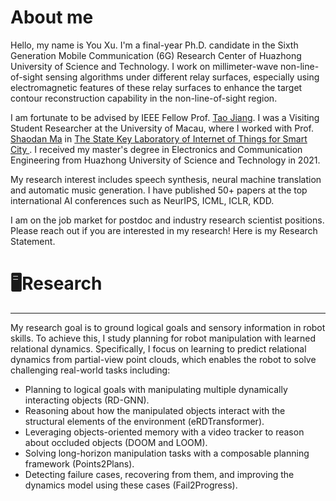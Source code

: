 # About me
Hello, my name is You Xu. I'm a final-year Ph.D. candidate in the Sixth Generation Mobile Communication (6G) Research Center of Huazhong University of Science and Technology. I work on millimeter-wave non-line-of-sight sensing algorithms under different relay surfaces, especially using electromagnetic features of these relay surfaces to enhance the target contour reconstruction capability in the non-line-of-sight region.

I am fortunate to be advised by IEEE Fellow Prof. [Tao Jiang](http://sinc-lab.cse.hust.edu.cn/info/1014/1024.htm). I was a Visiting Student Researcher at the University of Macau, where I worked with Prof. [Shaodan Ma](https://www.fst.um.edu.mo/personal/shaodanma/) in [The State Key Laboratory of Internet of Things for Smart City ](https://skliotsc.um.edu.mo/). I received my master's degree in Electronics and Communication Engineering from Huazhong University of Science and Technology in 2021. 

My research interest includes speech synthesis, neural machine translation and automatic music generation. I have published 50+ papers  at the top international AI conferences such as NeurIPS, ICML, ICLR, KDD.  

I am on the job market for postdoc and industry research scientist positions. Please reach out if you are interested in my research! Here is my Research Statement. 
 
# 🖥️Research
------
My research goal is to ground logical goals and sensory information in robot skills. To achieve this, I study planning for robot manipulation with learned relational dynamics. Specifically, I focus on learning to predict relational dynamics from partial-view point clouds, which enables the robot to solve challenging real-world tasks including:
- Planning to logical goals with manipulating multiple dynamically interacting objects (RD-GNN).
- Reasoning about how the manipulated objects interact with the structural elements of the environment (eRDTransformer).
- Leveraging objects-oriented memory with a video tracker to reason about occluded objects (DOOM and LOOM).
- Solving long-horizon manipulation tasks with a composable planning framework (Points2Plans).
- Detecting failure cases, recovering from them, and improving the dynamics model using these cases (Fail2Progress).
